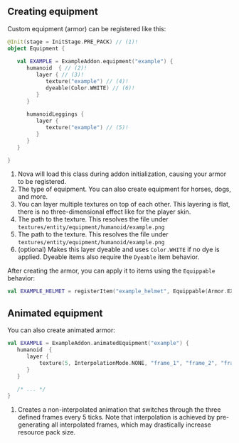 ## Creating equipment

Custom equipment (armor) can be registered like this:

```kotlin
@Init(stage = InitStage.PRE_PACK) // (1)!
object Equipment {
    
   val EXAMPLE = ExampleAddon.equipment("example") {
      humanoid  { // (2)!
         layer { // (3)!
            texture("example") // (4)!
            dyeable(Color.WHITE) // (6)!
         }
      }
   
      humanoidLeggings {
         layer {
            texture("example") // (5)!
         }
      }
   }

}
```

1. Nova will load this class during addon initialization, causing your armor to be registered.
2. The type of equipment. You can also create equipment for horses, dogs, and more.
3. You can layer multiple textures on top of each other. This layering is flat, there is no three-dimensional effect
   like for the player skin.
4. The path to the texture. This resolves the file under `textures/entity/equipment/humanoid/example.png`
5. The path to the texture. This resolves the file under `textures/entity/equipment/humanoid/example.png`
6. (optional) Makes this layer dyeable and uses `Color.WHITE` if no dye is applied.
   Dyeable items also require the `Dyeable` item behavior.

After creating the armor, you can apply it to items using the `Equippable` behavior:

```kotlin
val EXAMPLE_HELMET = registerItem("example_helmet", Equippable(Armor.EXAMPLE, EquipmentSlot.HEAD))
```

## Animated equipment

You can also create animated armor:

```kotlin title="Equipment.kt"
val EXAMPLE = ExampleAddon.animatedEquipment("example") {
   humanoid  {
      layer {
          texture(5, InterpolationMode.NONE, "frame_1", "frame_2", "frame_3") // (1)!
      }
   }
   
   /* ... */
}
```

1. Creates a non-interpolated animation that switches through the three defined frames every 5 ticks.
   Note that interpolation is achieved by pre-generating all interpolated frames, which may drastically
   increase resource pack size.